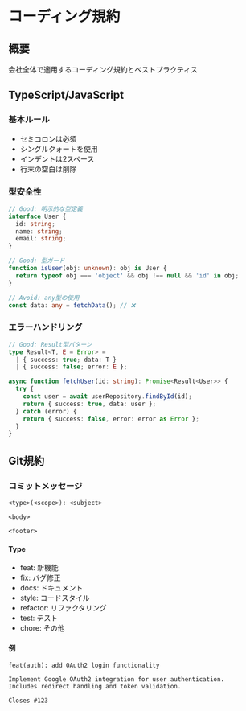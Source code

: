# コーディング規約

## 概要
会社全体で適用するコーディング規約とベストプラクティス

## TypeScript/JavaScript

### 基本ルール
- セミコロンは必須
- シングルクォートを使用
- インデントは2スペース
- 行末の空白は削除

### 型安全性
```typescript
// Good: 明示的な型定義
interface User {
  id: string;
  name: string;
  email: string;
}

// Good: 型ガード
function isUser(obj: unknown): obj is User {
  return typeof obj === 'object' && obj !== null && 'id' in obj;
}

// Avoid: any型の使用
const data: any = fetchData(); // ❌
```

### エラーハンドリング
```typescript
// Good: Result型パターン
type Result<T, E = Error> = 
  | { success: true; data: T }
  | { success: false; error: E };

async function fetchUser(id: string): Promise<Result<User>> {
  try {
    const user = await userRepository.findById(id);
    return { success: true, data: user };
  } catch (error) {
    return { success: false, error: error as Error };
  }
}
```

## Git規約

### コミットメッセージ
```
<type>(<scope>): <subject>

<body>

<footer>
```

#### Type
- feat: 新機能
- fix: バグ修正
- docs: ドキュメント
- style: コードスタイル
- refactor: リファクタリング
- test: テスト
- chore: その他

#### 例
```
feat(auth): add OAuth2 login functionality

Implement Google OAuth2 integration for user authentication.
Includes redirect handling and token validation.

Closes #123
```